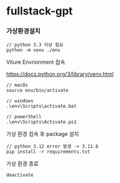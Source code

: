 # fullstack-gpt

### 가상환경설치

```
// python 3.3 이상 필요
python -m venv ./env
```



Viture Envrionment 접속



https://docs.python.org/3/library/venv.html
```
// macOs
source env/bin/activate

// windows
.\env\Scripts\activate.bat

// powerShell
.\env\Scripts\Activate.ps1
```


가상 환경 접속 후 package 설치
```
// python 3.12 error 발생 -> 3.11.6 
pip install -r requirements.txt
```

가상 환경 종료
```
deactivate
```

